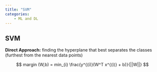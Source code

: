 ```yaml
---
title: "SVM"
categories:
    - ML and DL
---
```



## SVM

**Direct Approach:** finding the hyperplane that best separates the classes (furthest from the nearest data points)

$$ 
margin (W,b) = min_{i} \frac{y^{(i)}(W^T x^{(i)} + b)}{||W||}
$$
